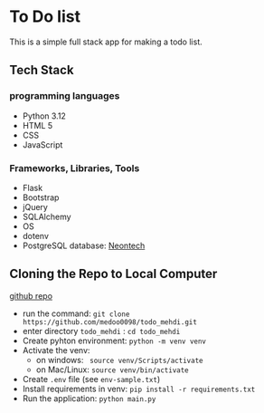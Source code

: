 # To Do list 

This is a simple full stack app for making a todo list.

## Tech Stack
### programming languages
- Python 3.12
- HTML 5
- CSS
- JavaScript


### Frameworks, Libraries, Tools
- Flask
- Bootstrap
- jQuery
- SQLAlchemy
- OS
- dotenv
- PostgreSQL database: [Neontech](https://neon.tech/)

## Cloning the Repo to Local Computer 
[github repo](https://github.com/medoo0098/todo_mehdi.git)

- run the command: `git clone https://github.com/medoo0098/todo_mehdi.git`
- enter directory `todo_mehdi` : `cd todo_mehdi`
- Create pyhton environment: `python -m venv venv`
- Activate the venv:
    - on windows: ` source venv/Scripts/activate`
    - on Mac/Linux: `source venv/bin/activate`
- Create `.env` file (see `env-sample.txt`)
- Install requirements in venv: `pip install -r requirements.txt`
- Run the application: `python main.py`